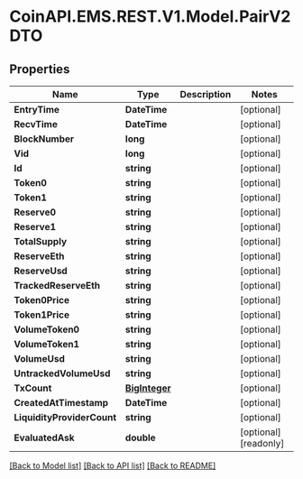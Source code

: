 
# CoinAPI.EMS.REST.V1.Model.PairV2DTO

## Properties

Name | Type | Description | Notes
------------ | ------------- | ------------- | -------------
**EntryTime** | **DateTime** |  | [optional] 
**RecvTime** | **DateTime** |  | [optional] 
**BlockNumber** | **long** |  | [optional] 
**Vid** | **long** |  | [optional] 
**Id** | **string** |  | [optional] 
**Token0** | **string** |  | [optional] 
**Token1** | **string** |  | [optional] 
**Reserve0** | **string** |  | [optional] 
**Reserve1** | **string** |  | [optional] 
**TotalSupply** | **string** |  | [optional] 
**ReserveEth** | **string** |  | [optional] 
**ReserveUsd** | **string** |  | [optional] 
**TrackedReserveEth** | **string** |  | [optional] 
**Token0Price** | **string** |  | [optional] 
**Token1Price** | **string** |  | [optional] 
**VolumeToken0** | **string** |  | [optional] 
**VolumeToken1** | **string** |  | [optional] 
**VolumeUsd** | **string** |  | [optional] 
**UntrackedVolumeUsd** | **string** |  | [optional] 
**TxCount** | [**BigInteger**](BigInteger.md) |  | [optional] 
**CreatedAtTimestamp** | **DateTime** |  | [optional] 
**LiquidityProviderCount** | **string** |  | [optional] 
**EvaluatedAsk** | **double** |  | [optional] [readonly] 

[[Back to Model list]](../README.md#documentation-for-models)
[[Back to API list]](../README.md#documentation-for-api-endpoints)
[[Back to README]](../README.md)

